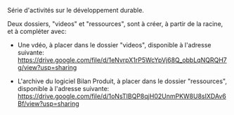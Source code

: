 Série d'activités sur le développement durable.

Deux dossiers, "videos" et "ressources", sont à créer, à partir de la racine, et à compléter avec:

- Une vdéo, à placer dans le dossier "videos", disponible à l'adresse suivante:
  https://drive.google.com/file/d/1eNvrpX1rP5WcYpVj68Q_obbLqNQRQH7g/view?usp=sharing

- L'archive du logiciel Bilan Produit, à placer dans le dossier "ressources", disponible à l'adresse suivante:
  https://drive.google.com/file/d/1oNsTIBQP8qjH02UnmPKW8U8sIXDAv6Bf/view?usp=sharing

